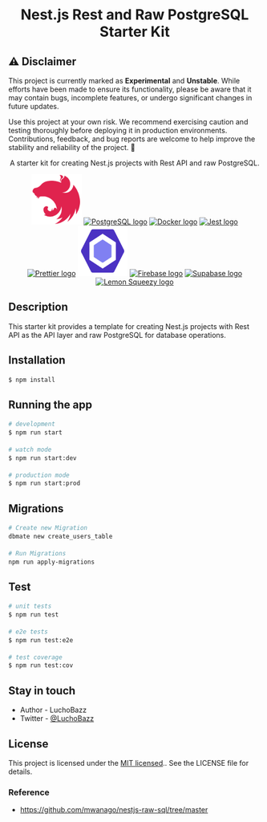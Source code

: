 <h1 align="center">Nest.js Rest and Raw PostgreSQL Starter Kit</h1>

## ⚠️ Disclaimer

This project is currently marked as **Experimental** and **Unstable**. While efforts have been made to ensure its functionality, please be aware that it may contain bugs, incomplete features, or undergo significant changes in future updates. 

Use this project at your own risk. We recommend exercising caution and testing thoroughly before deploying it in production environments. Contributions, feedback, and bug reports are welcome to help improve the stability and reliability of the project. 🚀

<p align="center">A starter kit for creating Nest.js projects with Rest API and raw PostgreSQL.</p>

<p align="center">
  <a href="https://nestjs.com/" target="blank"><img src="https://raw.githubusercontent.com/nestjs/docs.nestjs.com/master/src/assets/logo-small.svg" height="100" width="100" alt="Nest logo" /></a>
  <a href="https://www.postgresql.org/" target="blank"><img src="https://www.postgresql.org/media/img/about/press/elephant.png" height="100" width="100" alt="PostgreSQL logo" /></a>
  <a href="https://www.docker.com/" target="blank"><img src="https://www.docker.com/wp-content/uploads/2022/03/Moby-logo.png" height="100" width="100" alt="Docker logo" /></a>
  <a href="https://jestjs.io/" target="blank"><img src="https://raw.githubusercontent.com/jestjs/jest/main/website/static/img/jest.png" height="100" width="100" alt="Jest logo" /></a>
  <a href="https://prettier.io/" target="blank"><img src="https://raw.githubusercontent.com/prettier/prettier/main/website/static/icon.png" height="100" width="100" alt="Prettier logo" /></a>
  <a href="https://eslint.org/" target="blank"><img src="https://raw.githubusercontent.com/eslint/archive-website/e19d0bd4b5c116996f4cd94d4e90df5cc4367236/assets/img/logo.svg" height="100" width="100" alt="ESLint logo" /></a>
  <a href="firebase.google.com" target="blank"><img src="https://i.ibb.co/f4wm6Lg/firebase.webp" height="100" width="100" alt="Firebase logo" /></a>
  <a href="https://supabase.com/" target="blank"><img src="https://i.ibb.co/SKHhMZ9/supabase.png" height="100" width="100" alt="Supabase logo" /></a>
  <a href="https://www.lemonsqueezy.com/" target="blank"><img src="https://pbs.twimg.com/profile_images/1585179575222501376/SBDi9PA-_400x400.jpg" height="100" width="100" alt="Lemon Squeezy logo" /></a>
</p>


## Description

This starter kit provides a template for creating Nest.js projects with Rest API as the API layer and raw PostgreSQL for database operations.

## Installation

```bash
$ npm install
```

## Running the app

```bash
# development
$ npm run start

# watch mode
$ npm run start:dev

# production mode
$ npm run start:prod
```

## Migrations
```bash
# Create new Migration
dbmate new create_users_table

# Run Migrations
npm run apply-migrations
```

## Test

```bash
# unit tests
$ npm run test

# e2e tests
$ npm run test:e2e

# test coverage
$ npm run test:cov
```

## Stay in touch

- Author - LuchoBazz
- Twitter - [@LuchoBazz](https://twitter.com/LuchoBazz)

## License

This project is licensed under the [MIT licensed](#).. See the LICENSE file for details.

### Reference

- https://github.com/mwanago/nestjs-raw-sql/tree/master
